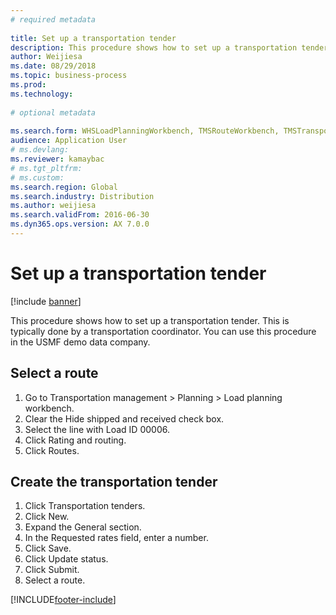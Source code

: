 ```yaml
--- 
# required metadata 
 
title: Set up a transportation tender
description: This procedure shows how to set up a transportation tender. 
author: Weijiesa
ms.date: 08/29/2018
ms.topic: business-process 
ms.prod:  
ms.technology:  
 
# optional metadata 
 
ms.search.form: WHSLoadPlanningWorkbench, TMSRouteWorkbench, TMSTransportationTender   
audience: Application User 
# ms.devlang:  
ms.reviewer: kamaybac
# ms.tgt_pltfrm:  
# ms.custom:  
ms.search.region: Global
ms.search.industry: Distribution
ms.author: weijiesa
ms.search.validFrom: 2016-06-30 
ms.dyn365.ops.version: AX 7.0.0 
---
```

# Set up a transportation tender

[!include [banner](../../includes/banner.md)]

This procedure shows how to set up a transportation tender. This is typically done by a transportation coordinator. You can use this procedure in the USMF demo data company.


## Select a route
1. Go to Transportation management > Planning > Load planning workbench.
2. Clear the Hide shipped and received check box.
3. Select the line with Load ID 00006.
4. Click Rating and routing.
5. Click Routes.

## Create the transportation tender
1. Click Transportation tenders.
2. Click New.
3. Expand the General section.
4. In the Requested rates field, enter a number.
5. Click Save.
6. Click Update status.
7. Click Submit.
8. Select a route.



[!INCLUDE[footer-include](../../../includes/footer-banner.md)]